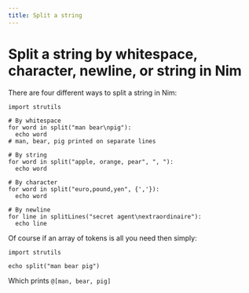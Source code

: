 ```yaml
---
title: Split a string
---
```


# Split a string by whitespace, character, newline, or string in Nim

There are four different ways to split a string in Nim:

    import strutils

    # By whitespace
    for word in split("man bear\npig"):
      echo word
	# man, bear, pig printed on separate lines

    # By string
    for word in split("apple, orange, pear", ", "):
      echo word

    # By character
    for word in split("euro,pound,yen", {','}):
      echo word

    # By newline
    for line in splitLines("secret agent\nextraordinaire"):
      echo line

Of course if an array of tokens is all you need then simply:

    import strutils

    echo split("man bear pig")

Which prints `@[man, bear, pig]`
